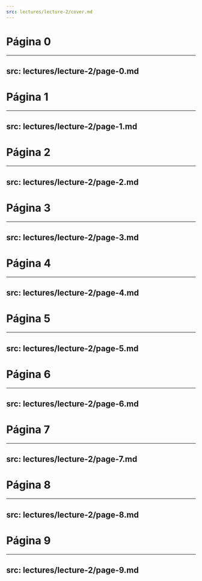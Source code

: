 ```yaml
---
src: lectures/lecture-2/cover.md
---
```


# Página 0

---
src: lectures/lecture-2/page-0.md
---

# Página 1

---
src: lectures/lecture-2/page-1.md
---

# Página 2

---
src: lectures/lecture-2/page-2.md
---

# Página 3

---
src: lectures/lecture-2/page-3.md
---

# Página 4

---
src: lectures/lecture-2/page-4.md
---

# Página 5

---
src: lectures/lecture-2/page-5.md
---

# Página 6

---
src: lectures/lecture-2/page-6.md
---

# Página 7

---
src: lectures/lecture-2/page-7.md
---

# Página 8

---
src: lectures/lecture-2/page-8.md
---

# Página 9

---
src: lectures/lecture-2/page-9.md
---
